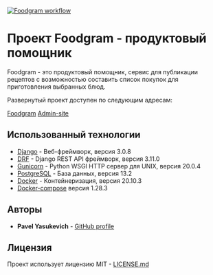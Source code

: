 [![Foodgram workflow](https://github.com/PavelYasukevich/foodgram-project/actions/workflows/foodgram_workflow.yaml/badge.svg)](https://github.com/PavelYasukevich/foodgram-project/actions/workflows/foodgram_workflow.yaml)

# Проект Foodgram - продуктовый помощник

Foodgram - это продуктовый помощник, сервис для публикации рецептов с возможностью составить список покупок для приготовления выбранных блюд.

Развернутый проект доступен по следующим адресам:

[Foodgram](http://217.28.224.157/)
[Admin-site](http://217.28.224.157/admin)

## Использованный технологии

* [Django](https://www.djangoproject.com/) - Веб-фреймворк, версия 3.0.8
* [DRF](https://www.django-rest-framework.org/) - Django REST API фреймворк, версия 3.11.0
* [Gunicorn](https://gunicorn.org/) - Python WSGI HTTP сервер для UNIX, версия 20.0.4
* [PostgreSQL](https://www.postgresql.org/) - База данных, версия 13.2
* [Docker](https://docs.docker.com/) - Контейнеризация, версия 20.10.3
* [Docker-compose](https://docs.docker.com/compose/) версия 1.28.3


## Авторы

* **Pavel Yasukevich** - [GitHub profile](https://github.com/PavelYasukevich)

## Лицензия

Проект использует лицензию MIT - [LICENSE.md](LICENSE.md)
